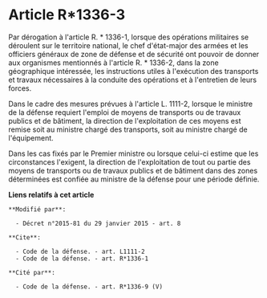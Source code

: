 # Article R*1336-3

Par dérogation à l'article R. * 1336-1, lorsque des opérations militaires se déroulent sur le territoire national, le chef
d'état-major des armées et les officiers généraux de zone de défense et de sécurité ont pouvoir de donner aux organismes
mentionnés à l'article R. * 1336-2, dans la zone géographique intéressée, les instructions utiles à l'exécution des
transports et travaux nécessaires à la conduite des opérations et à l'entretien de leurs forces. 

Dans le cadre des mesures prévues à l'article L. 1111-2, lorsque le ministre de la défense requiert l'emploi de moyens de
transports ou de travaux publics et de bâtiment, la direction de l'exploitation de ces moyens est remise soit au ministre
chargé des transports, soit au ministre chargé de l'équipement. 

Dans les cas fixés par le Premier ministre ou lorsque celui-ci estime que les circonstances l'exigent, la direction de
l'exploitation de tout ou partie des moyens de transports ou de travaux publics et de bâtiment dans des zones déterminées est
confiée au ministre de la défense pour une période définie.

**Liens relatifs à cet article**

	**Modifié par**:

	  - Décret n°2015-81 du 29 janvier 2015 - art. 8

	**Cite**:

	  - Code de la défense. - art. L1111-2
	  - Code de la défense. - art. R*1336-1

	**Cité par**:

	  - Code de la défense. - art. R*1336-9 (V)

